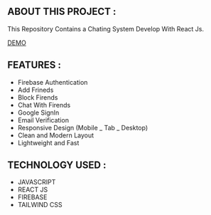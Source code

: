## ABOUT THIS PROJECT :

This Repository Contains a Chating System Develop With React Js.

[DEMO](https://figma-to-react-ebtan.vercel.app/)

## FEATURES :

- Firebase Authentication
- Add Frineds
- Block Firends
- Chat With Firends
- Google SignIn
- Email Verification
- Responsive Design (Mobile _ Tab _ Desktop)
- Clean and Modern Layout
- Lightweight and Fast

## TECHNOLOGY USED :

- JAVASCRIPT
- REACT JS
- FIREBASE
- TAILWIND CSS
